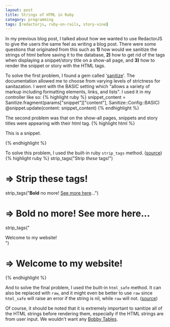```yaml
---
layout: post
title: Strings of HTML in Ruby
category: programming
tags: [redactorjs, ruby-on-rails, story-vine]
---
```


<!-- more -->

In my previous blog post, I talked about how we wanted to use RedactorJS to give the users the same feel as writing a blog post. There were some questions that originated from this such as **1)** how would we sanitize the strings of html before saving it to the database, **2)** how to get rid of the tags when displaying a snippet/story title on a show-all page, and **3)** how to render the snippet or story with the HTML tags.

To solve the first problem, I found a gem called '[sanitize](https://github.com/rgrove/sanitize)'. The documentation allowed me to choose from varying levels of strictness for sanitazation. I went with the BASIC setting which "allows a variety of markup including formatting elements, links, and lists". I used it in my controller like so:
{% highlight ruby %}
  snippet_content = Sanitize.fragment(params["snippet"]["content"], Sanitize::Config::BASIC)
  @snippet.update(content: snippet_content)
{% endhighlight %}

The second problem was that on the show-all pages, snippets and story titles were appearing with their html tag.
{% highlight html %}
<p>This is a snippet.</p>
{% endhighlight %}

To solve this problem, I used the built-in ruby `strip_tags` method. ([source](http://api.rubyonrails.org/classes/ActionView/Helpers/SanitizeHelper.html))
{% highlight ruby %}
strip_tags("Strip <i>these</i> tags!")
# => Strip these tags!

strip_tags("<b>Bold</b> no more!  <a href='more.html'>See more here</a>...")
# => Bold no more!  See more here...

strip_tags("<div id='top-bar'>Welcome to my website!</div>")
# => Welcome to my website!
{% endhighlight %}

And to solve the final problem, I used the built-in `html_safe` method. It can also be replaced with `raw`, and it might even be better to use `raw` since `html_safe` will raise an error if the string is nil, while `raw` will not. ([source](http://api.rubyonrails.org/classes/ActionView/Helpers/OutputSafetyHelper.html#method-i-raw))

Of course, it should be noted that it is extremely important to sanitize all of the HTML strings before rendering them, especially if the HTML strings are from user input. We wouldn't want any [Bobby Tables](http://xkcd.com/327/).
